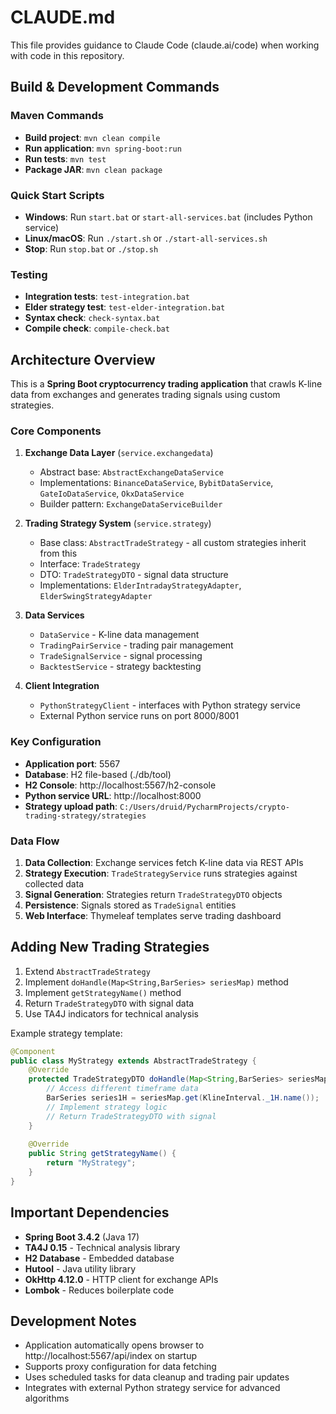 # CLAUDE.md

This file provides guidance to Claude Code (claude.ai/code) when working with code in this repository.

## Build & Development Commands

### Maven Commands
- **Build project**: `mvn clean compile`
- **Run application**: `mvn spring-boot:run`
- **Run tests**: `mvn test`
- **Package JAR**: `mvn clean package`

### Quick Start Scripts
- **Windows**: Run `start.bat` or `start-all-services.bat` (includes Python service)
- **Linux/macOS**: Run `./start.sh` or `./start-all-services.sh`
- **Stop**: Run `stop.bat` or `./stop.sh`

### Testing
- **Integration tests**: `test-integration.bat`
- **Elder strategy test**: `test-elder-integration.bat`
- **Syntax check**: `check-syntax.bat`
- **Compile check**: `compile-check.bat`

## Architecture Overview

This is a **Spring Boot cryptocurrency trading application** that crawls K-line data from exchanges and generates trading signals using custom strategies.

### Core Components

1. **Exchange Data Layer** (`service.exchangedata`)
   - Abstract base: `AbstractExchangeDataService`
   - Implementations: `BinanceDataService`, `BybitDataService`, `GateIoDataService`, `OkxDataService`
   - Builder pattern: `ExchangeDataServiceBuilder`

2. **Trading Strategy System** (`service.strategy`)
   - Base class: `AbstractTradeStrategy` - all custom strategies inherit from this
   - Interface: `TradeStrategy`
   - DTO: `TradeStrategyDTO` - signal data structure
   - Implementations: `ElderIntradayStrategyAdapter`, `ElderSwingStrategyAdapter`

3. **Data Services**
   - `DataService` - K-line data management
   - `TradingPairService` - trading pair management
   - `TradeSignalService` - signal processing
   - `BacktestService` - strategy backtesting

4. **Client Integration**
   - `PythonStrategyClient` - interfaces with Python strategy service
   - External Python service runs on port 8000/8001

### Key Configuration

- **Application port**: 5567
- **Database**: H2 file-based (./db/tool)
- **H2 Console**: http://localhost:5567/h2-console
- **Python service URL**: http://localhost:8000
- **Strategy upload path**: `C:/Users/druid/PycharmProjects/crypto-trading-strategy/strategies`

### Data Flow
1. **Data Collection**: Exchange services fetch K-line data via REST APIs
2. **Strategy Execution**: `TradeStrategyService` runs strategies against collected data
3. **Signal Generation**: Strategies return `TradeStrategyDTO` objects
4. **Persistence**: Signals stored as `TradeSignal` entities
5. **Web Interface**: Thymeleaf templates serve trading dashboard

## Adding New Trading Strategies

1. Extend `AbstractTradeStrategy`
2. Implement `doHandle(Map<String,BarSeries> seriesMap)` method
3. Implement `getStrategyName()` method
4. Return `TradeStrategyDTO` with signal data
5. Use TA4J indicators for technical analysis

Example strategy template:
```java
@Component
public class MyStrategy extends AbstractTradeStrategy {
    @Override
    protected TradeStrategyDTO doHandle(Map<String,BarSeries> seriesMap) {
        // Access different timeframe data
        BarSeries series1H = seriesMap.get(KlineInterval._1H.name());
        // Implement strategy logic
        // Return TradeStrategyDTO with signal
    }
    
    @Override
    public String getStrategyName() {
        return "MyStrategy";
    }
}
```

## Important Dependencies

- **Spring Boot 3.4.2** (Java 17)
- **TA4J 0.15** - Technical analysis library
- **H2 Database** - Embedded database
- **Hutool** - Java utility library
- **OkHttp 4.12.0** - HTTP client for exchange APIs
- **Lombok** - Reduces boilerplate code

## Development Notes

- Application automatically opens browser to http://localhost:5567/api/index on startup
- Supports proxy configuration for data fetching
- Uses scheduled tasks for data cleanup and trading pair updates
- Integrates with external Python strategy service for advanced algorithms